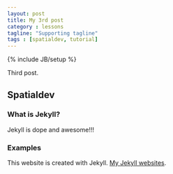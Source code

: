 ```yaml
---
layout: post
title: My 3rd post
category : lessons
tagline: "Supporting tagline"
tags : [spatialdev, tutorial]
---
```

{% include JB/setup %}

Third post.

## Spatialdev

### What is Jekyll?

Jekyll is dope and awesome!!!

### Examples

This website is created with Jekyll. [My Jekyll websites](http://rrlara.github.io/).